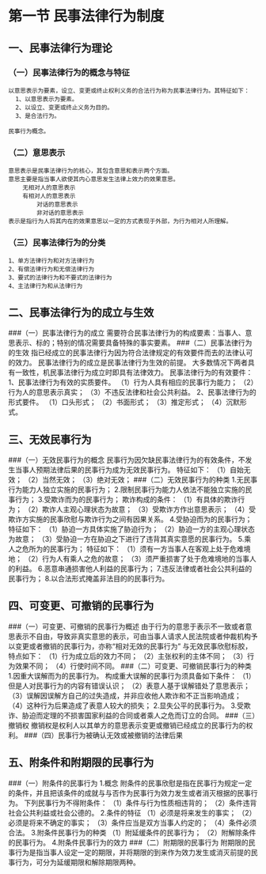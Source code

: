 # 第一节 民事法律行为制度
## 一、民事法律行为理论
### （一）民事法律行为的概念与特征
    以意思表示为要素，设立、变更或终止权利义务的合法行为称为民事法律行为。其特征如下：
      1、以意思表示为要素。
      2、以设立、变更或终止义务为目的。
      3、是合法行为。

    民事行为概念。

### （二）意思表示
    意思表示是民事法律行为的核心，其包含意思和表示两个方面。
    意思主要是指当事人欲使其内心意思发生法律上效力的效果意思。
        无相对人的意思表示
        有相对人的意思表示
            对话的意思表示
            非对话的意思表示
    表示是指行为人将其内在的效果意思以一定的方式表现于外部，为行为相对人所理解。

### （三）民事法律行为的分类
    1、单方法律行为和对方法律行为
    2、有偿法律行为和无偿法律行为
    3、要式的法律行为和不要式的法律行为
    4、主法律行为和从法律行为

## 二、民事法律行为的成立与生效
###（一）民事法律行为的成立
    需要符合民事法律行为的构成要素：当事人、意思表示、标的；特别的情况需要具备特殊的事实要素。
###（二）民事法律行为的生效
    指已经成立的民事法律行为因为符合法律规定的有效要件而去的法律认可的效力。
    民事法律行为的成立是民事法律行为生效的前提。
    大多数情况下两者具有一致性，机民事法律行为成立时即具有法律效力。
    民事法律行为的有效要件：
        1、民事法律行为有效的实质要件。
          （1）行为人具有相应的民事行为能力；
          （2）行为人的意思表示真实；
          （3）不违反法律和社会公共利益。
        2、民事法律行为的形式要件。
          （1）口头形式；
          （2）书面形式；
          （3）推定形式；
          （4）沉默形式。

## 三、无效民事行为
###（一）无效民事行为的概念
    民事行为因欠缺民事法律行为的有效条件，不发生当事人预期法律后果的民事行为成为无效民事行为。
        特征如下：
          （1）自始无效；
          （2）当然无效；
          （3）绝对无效；
###（二）无效民事行为的种类
    1.无民事行为能力人独立实施的民事行为；
    2.限制民事行为能力人依法不能独立实施的民事行为；
    3.受欺诈而为的民事行为；
        欺诈构成的条件：
            （1）有具体的欺诈行为；
            （2）欺诈人主观心理状态为故意；
            （3）受欺诈方作出意思表示；
            （4）受欺诈方实施的民事欣慰与欺诈行为之间有因果关系。
    4.受胁迫而为的民事行为；
        特征如下：
            （1）胁迫一方具体实施了胁迫行为；
            （2）胁迫一方的主观心理状态为故意；
            （3）受胁迫一方在胁迫之下进行了违背其真实意愿的民事行为。
    5.乘人之危所为的民事行为；
        特征如下：
            （1）须有一方当事人在客观上处于危难境地；
            （2）行为人有乘人之危的故意；
            （3）须严重损害了处于危难境地的当事人的利益。
    6.恶意串通损害他人利益的民事行为；
    7.违反法律或者社会公共利益的民事行为；
    8.以合法形式掩盖非法目的的民事行为。
## 四、可变更、可撤销的民事行为
###（一）可变更、可撤销的民事行为概述
    由于行为的意思于表示不一致或者意思表示不自由，导致非真实意思的表示，可由当事人请求人民法院或者仲裁机构予以变更或者撤销的民事行为，亦称“相对无效的民事行为”
      与无效民事欣慰标胶，特点如下：
      （1）行为成立后的效力不同；
      （2）主张权利的主体不同；
      （3）行为效果不同；
      （4）行使时间不同。
###（二）可变更、可撤销民事行为的种类
    1.因重大误解而为的民事行为。
        构成重大误解的民事行为须具备如下条件：
        （1）但是人对民事行为的内容有错误认识；
        （2）表意人基于误解错处了意思表示；
        （3）误解因误解方自己的过失造成，并非应收他人欺诈和不正当影响造成；
        （4）这种行为后果造成了表意人较大的损失；
    2.显失公平的民事行为。
    3.受欺诈、胁迫而定理的不损害国家利益的合同或者乘人之危而订立的合同。
###（三）撤销权
    撤销权是权利人以其单方的意思表示变更或撤销已经成立的民事行为的权利。
###（四）民事行为被确认无效或被撤销的法律后果

## 五、附条件和附期限的民事行为
###（一）附条件的民事行为
    1.概念
    附条件的民事欣慰是指在民事行为规定一定的条件，并且把该条件的成就与与否作为民事行为效力发生或者消灭根据的民事行为。
    下列民事行为不得附条件：
        （1）条件与行为性质相违背的；
        （2）条件违背社会公共利益或社会公德的。
    2.条件的特征
        （1）必须是将来发生的事实；
        （2）必须是将来不确定的事实；
        （3）条件应当是双方当事人约定的；
        （4）条件必须合法。
    3.附条件民事行为的种类
        （1）附延缓条件的民事行为；
        （2）附解除条件的民事行为。
    4.附条件民事行为的效力
###（二）附期限的民事行为
    附期限的民事行为是指当事人设定一定的期限，并将期限的到来作为效力发生或消灭前提的民事行为，可分为延缓期限和解除期限两种。
    

